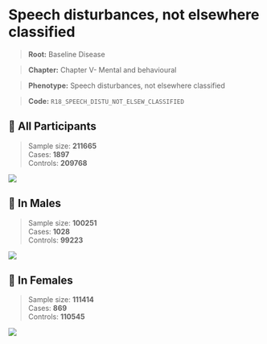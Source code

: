 # Speech disturbances, not elsewhere classified

> **Root:** Baseline Disease  

> **Chapter:** Chapter V- Mental and behavioural  

> **Phenotype:** Speech disturbances, not elsewhere classified  

> **Code:** `R18_SPEECH_DISTU_NOT_ELSEW_CLASSIFIED`

## 🧪 All Participants  
> Sample size: **211665**  
> Cases: **1897**  
> Controls: **209768**
<img src="/Disease/Figures/ALL/Incidence/R18_SPEECH_DISTU_NOT_ELSEW_CLASSIFIED.png"/>
<CsvTable src="/Disease/Data/ALL/Incidence/COX_R18_SPEECH_DISTU_NOT_ELSEW_CLASSIFIED.csv" label="🔍 View full results" />

## 👨 In Males  
> Sample size: **100251**  
> Cases: **1028**  
> Controls: **99223**
<img src="/Disease/Figures/Male/Incidence/R18_SPEECH_DISTU_NOT_ELSEW_CLASSIFIED.png"/>
<CsvTable src="/Disease/Data/Male/Incidence/COX_R18_SPEECH_DISTU_NOT_ELSEW_CLASSIFIED.csv" label="🔍 View full results" />

## 👩 In Females  
> Sample size: **111414**  
> Cases: **869**  
> Controls: **110545**
<img src="/Disease/Figures/Female/Incidence/R18_SPEECH_DISTU_NOT_ELSEW_CLASSIFIED.png"/>
<CsvTable src="/Disease/Data/Female/Incidence/COX_R18_SPEECH_DISTU_NOT_ELSEW_CLASSIFIED.csv" label="🔍 View full results" />
